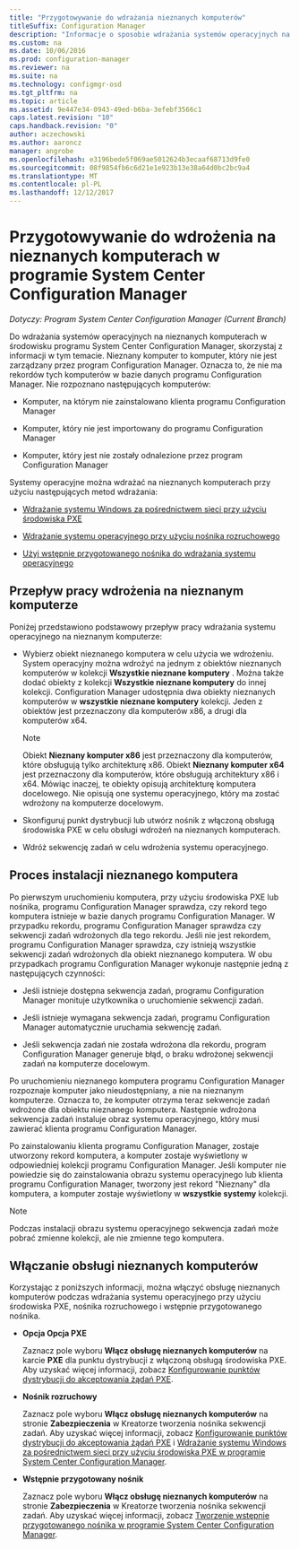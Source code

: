 ```yaml
---
title: "Przygotowywanie do wdrażania nieznanych komputerów"
titleSuffix: Configuration Manager
description: "Informacje o sposobie wdrażania systemów operacyjnych na komputerach, które nie są zarządzane przez program Configuration Manager w środowisku programu System Center Configuration Manager."
ms.custom: na
ms.date: 10/06/2016
ms.prod: configuration-manager
ms.reviewer: na
ms.suite: na
ms.technology: configmgr-osd
ms.tgt_pltfrm: na
ms.topic: article
ms.assetid: 9e447e34-0943-49ed-b6ba-3efebf3566c1
caps.latest.revision: "10"
caps.handback.revision: "0"
author: aczechowski
ms.author: aaroncz
manager: angrobe
ms.openlocfilehash: e3196bede5f069ae5012624b3ecaaf68713d9fe0
ms.sourcegitcommit: 08f9854fb6c6d21e1e923b13e38a64d0bc2bc9a4
ms.translationtype: MT
ms.contentlocale: pl-PL
ms.lasthandoff: 12/12/2017
---
```

# <a name="prepare-for-unknown-computer-deployments-in-system-center-configuration-manager"></a>Przygotowywanie do wdrożenia na nieznanych komputerach w programie System Center Configuration Manager

*Dotyczy: Program System Center Configuration Manager (Current Branch)*

Do wdrażania systemów operacyjnych na nieznanych komputerach w środowisku programu System Center Configuration Manager, skorzystaj z informacji w tym temacie. Nieznany komputer to komputer, który nie jest zarządzany przez program Configuration Manager. Oznacza to, że nie ma rekordów tych komputerów w bazie danych programu Configuration Manager. Nie rozpoznano następujących komputerów:  

-   Komputer, na którym nie zainstalowano klienta programu Configuration Manager  

-   Komputer, który nie jest importowany do programu Configuration Manager  

-   Komputer, który jest nie zostały odnalezione przez program Configuration Manager  

 Systemy operacyjne można wdrażać na nieznanych komputerach przy użyciu następujących metod wdrażania:  

-   [Wdrażanie systemu Windows za pośrednictwem sieci przy użyciu środowiska PXE](../deploy-use/use-pxe-to-deploy-windows-over-the-network.md)  

-   [Wdrażanie systemu operacyjnego przy użyciu nośnika rozruchowego](../deploy-use/create-bootable-media.md)  

-   [Użyj wstępnie przygotowanego nośnika do wdrażania systemu operacyjnego](../deploy-use/create-prestaged-media.md)  

## <a name="unknown-computer-deployment-workflow"></a>Przepływ pracy wdrożenia na nieznanym komputerze  
 Poniżej przedstawiono podstawowy przepływ pracy wdrażania systemu operacyjnego na nieznanym komputerze:  

-   Wybierz obiekt nieznanego komputera w celu użycia we wdrożeniu. System operacyjny można wdrożyć na jednym z obiektów nieznanych komputerów w kolekcji **Wszystkie nieznane komputery** . Można także dodać obiekty z kolekcji **Wszystkie nieznane komputery** do innej kolekcji. Configuration Manager udostępnia dwa obiekty nieznanych komputerów w **wszystkie nieznane komputery** kolekcji. Jeden z obiektów jest przeznaczony dla komputerów x86, a drugi dla komputerów x64.  

    > [!NOTE]  
    >  Obiekt **Nieznany komputer x86** jest przeznaczony dla komputerów, które obsługują tylko architekturę x86. Obiekt **Nieznany komputer x64** jest przeznaczony dla komputerów, które obsługują architektury x86 i x64. Mówiąc inaczej, te obiekty opisują architekturę komputera docelowego. Nie opisują one systemu operacyjnego, który ma zostać wdrożony na komputerze docelowym.  

-   Skonfiguruj punkt dystrybucji lub utwórz nośnik z włączoną obsługą środowiska PXE w celu obsługi wdrożeń na nieznanych komputerach.  

-   Wdróż sekwencję zadań w celu wdrożenia systemu operacyjnego.  

## <a name="unknown-computer-installation-process"></a>Proces instalacji nieznanego komputera  
 Po pierwszym uruchomieniu komputera, przy użyciu środowiska PXE lub nośnika, programu Configuration Manager sprawdza, czy rekord tego komputera istnieje w bazie danych programu Configuration Manager. W przypadku rekordu, programu Configuration Manager sprawdza czy sekwencji zadań wdrożonych dla tego rekordu. Jeśli nie jest rekordem, programu Configuration Manager sprawdza, czy istnieją wszystkie sekwencji zadań wdrożonych dla obiekt nieznanego komputera. W obu przypadkach programu Configuration Manager wykonuje następnie jedną z następujących czynności:  

-   Jeśli istnieje dostępna sekwencja zadań, programu Configuration Manager monituje użytkownika o uruchomienie sekwencji zadań.  

-   Jeśli istnieje wymagana sekwencja zadań, programu Configuration Manager automatycznie uruchamia sekwencję zadań.  

-   Jeśli sekwencja zadań nie została wdrożona dla rekordu, program Configuration Manager generuje błąd, o braku wdrożonej sekwencji zadań na komputerze docelowym.  

 Po uruchomieniu nieznanego komputera programu Configuration Manager rozpoznaje komputer jako nieudostępniany, a nie na nieznanym komputerze. Oznacza to, że komputer otrzyma teraz sekwencje zadań wdrożone dla obiektu nieznanego komputera. Następnie wdrożona sekwencja zadań instaluje obraz systemu operacyjnego, który musi zawierać klienta programu Configuration Manager.  

 Po zainstalowaniu klienta programu Configuration Manager, zostaje utworzony rekord komputera, a komputer zostaje wyświetlony w odpowiedniej kolekcji programu Configuration Manager. Jeśli komputer nie powiedzie się do zainstalowania obrazu systemu operacyjnego lub klienta programu Configuration Manager, tworzony jest rekord "Nieznany" dla komputera, a komputer zostaje wyświetlony w **wszystkie systemy** kolekcji.  

> [!NOTE]  
>  Podczas instalacji obrazu systemu operacyjnego sekwencja zadań może pobrać zmienne kolekcji, ale nie zmienne tego komputera.  

##  <a name="BKMK_EnablingUnknown"></a> Włączanie obsługi nieznanych komputerów  
 Korzystając z poniższych informacji, można włączyć obsługę nieznanych komputerów podczas wdrażania systemu operacyjnego przy użyciu środowiska PXE, nośnika rozruchowego i wstępnie przygotowanego nośnika.  

-   **Opcja Opcja PXE**  

     Zaznacz pole wyboru **Włącz obsługę nieznanych komputerów** na karcie **PXE** dla punktu dystrybucji z włączoną obsługą środowiska PXE. Aby uzyskać więcej informacji, zobacz [Konfigurowanie punktów dystrybucji do akceptowania żądań PXE](prepare-site-system-roles-for-operating-system-deployments.md#BKMK_PXEDistributionPoint).  

-   **Nośnik rozruchowy**  

     Zaznacz pole wyboru **Włącz obsługę nieznanych komputerów** na stronie **Zabezpieczenia** w Kreatorze tworzenia nośnika sekwencji zadań. Aby uzyskać więcej informacji, zobacz [Konfigurowanie punktów dystrybucji do akceptowania żądań PXE](prepare-site-system-roles-for-operating-system-deployments.md#BKMK_PXEDistributionPoint) i [Wdrażanie systemu Windows za pośrednictwem sieci przy użyciu środowiska PXE w programie System Center Configuration Manager](../deploy-use/use-pxe-to-deploy-windows-over-the-network.md).  

-   **Wstępnie przygotowany nośnik**  

     Zaznacz pole wyboru **Włącz obsługę nieznanych komputerów** na stronie **Zabezpieczenia** w Kreatorze tworzenia nośnika sekwencji zadań. Aby uzyskać więcej informacji, zobacz [Tworzenie wstępnie przygotowanego nośnika w programie System Center Configuration Manager](../deploy-use/create-prestaged-media.md).  
